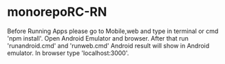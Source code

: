 # monorepoRC-RN

Before Running Apps please go to Mobile,web and type in terminal or cmd 'npm install'.
Open Android Emulator and browser.
After that run 'runandroid.cmd' and 'runweb.cmd'
Android result will show in Android emulator.
In browser type 'localhost:3000'.
